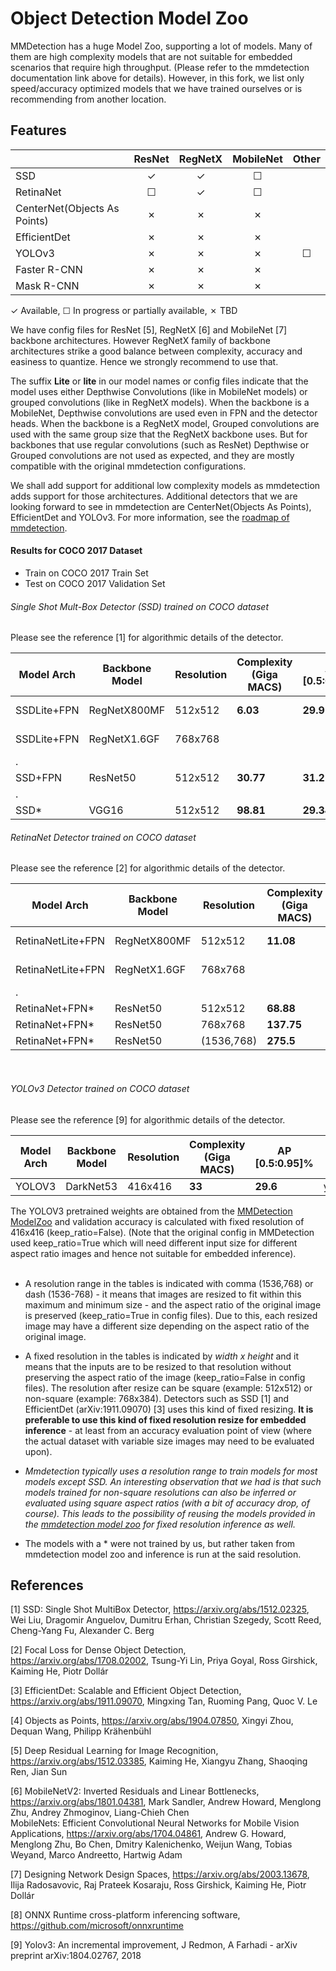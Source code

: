 # Object Detection Model Zoo

MMDetection has a huge Model Zoo, supporting a lot of models. Many of them are high complexity models that are not suitable for embedded scenarios that require high throughput. (Please refer to the mmdetection documentation link above for details). However, in this fork, we list only speed/accuracy optimized models that we have trained ourselves or is recommending from another location.


## Features

|                             | ResNet   | RegNetX  | MobileNet| Other    |
|-----------------------------|:--------:|:--------:|:--------:|:--------:|
| SSD                         | ✓        | ✓        | ☐        |          |
| RetinaNet                   | ☐        | ✓        | ☐        |          |
| CenterNet(Objects As Points)| ✗        | ✗        | ✗        |          |
| EfficientDet                | ✗        | ✗        | ✗        |          |
| YOLOv3                      | ✗        | ✗        | ✗        |☐         |
| Faster R-CNN                | ✗        | ✗        | ✗        |          |
| Mask R-CNN                  | ✗        | ✗        | ✗        |          |

✓ Available, ☐ In progress or partially available, ✗ TBD


We have config files for ResNet [5], RegNetX [6] and MobileNet [7] backbone architectures. However RegNetX family of backbone architectures strike a good balance between complexity, accuracy and easiness to quantize. Hence we strongly recommend to use that.

The suffix **Lite** or **lite** in our model names or config files indicate that the model uses either Depthwise Convolutions (like in MobileNet models) or grouped convolutions (like in RegNetX models). When the backbone is a MobileNet, Depthwise convolutions are used even in FPN and the detector heads. When the backbone is a RegNetX model, Grouped convolutions are used with the same group size that the RegNetX backbone uses. But for backbones that use regular convolutions (such as ResNet) Depthwise or Grouped convolutions are not used as expected, and they are mostly compatible with the original mmdetection configurations.<br>

We shall add support for additional low complexity models as mmdetection adds support for those architectures. Additional detectors that we are looking forward to see in mmdetection are CenterNet(Objects As Points), EfficientDet and YOLOv3. For more information, see the [roadmap of mmdetection](https://github.com/open-mmlab/mmdetection/issues/2931).


#### Results for COCO 2017 Dataset
- Train on COCO 2017 Train Set
- Test on COCO 2017 Validation Set


###### Single Shot Mult-Box Detector (SSD) trained on COCO dataset
Please see the reference [1] for algorithmic details of the detector.

|Model Arch       |Backbone Model|Resolution |Complexity (Giga MACS) |AP [0.5:0.95]%|Model Config File                |Download |
|----------       |--------------|-----------|-----------------------|--------------|---------------------------------|---------|
|SSDLite+FPN      |RegNetX800MF  |512x512    |**6.03**               |**29.9**      |ssd-lite_regnet_fpn.py           |         |
|SSDLite+FPN      |RegNetX1.6GF  |768x768    |                       |              |ssd-lite_regnet_fpn.py           |         |
|.
|SSD+FPN          |ResNet50      |512x512    |**30.77**              |**31.2**      |ssd_resnet_fpn.py                |         |
|.
|SSD*             |VGG16         |512x512    |**98.81**              |**29.34**     |                                 |[external](https://github.com/open-mmlab/mmdetection/tree/master/configs/ssd) |


###### RetinaNet Detector trained on COCO dataset
Please see the reference [2] for algorithmic details of the detector.

|Model Arch       |Backbone Model|Resolution |Complexity (Giga MACS) |AP [0.5:0.95]%|Model Config File                |Download |
|----------       |--------------|-----------|-----------------------|--------------|---------------------------------|---------|
|RetinaNetLite+FPN|RegNetX800MF  |512x512    |**11.08**              |**31.6**      |retinanet-lite_regnet_fpn_bgr.py |         |
|RetinaNetLite+FPN|RegNetX1.6GF  |768x768    |                       |              |retinanet-lite_regnet_fpn.py     |         |
|.
|RetinaNet+FPN*   |ResNet50      |512x512    |**68.88**              |**29.0**      |                                 |[external](https://github.com/open-mmlab/mmdetection/tree/master/configs/retinanet) |
|RetinaNet+FPN*   |ResNet50      |768x768    |**137.75**             |**34.0**      |                                 |[external](https://github.com/open-mmlab/mmdetection/tree/master/configs/retinanet) |
|RetinaNet+FPN*   |ResNet50      |(1536,768) |**275.5**              |**37.0**      |                                 |[external](https://github.com/open-mmlab/mmdetection/tree/master/configs/retinanet) |
<br>

###### YOLOv3 Detector trained on COCO dataset
Please see the reference [9] for algorithmic details of the detector.

|Model Arch       |Backbone Model|Resolution |Complexity (Giga MACS) |AP [0.5:0.95]%|Model Config File                |Download |
|----------       |--------------|-----------|-----------------------|--------------|---------------------------------|---------|
|YOLOV3           |DarkNet53     |416x416    |**33**                 |**29.6**      |yolov3_d53.py                    |         |

The YOLOV3 pretrained weights are obtained from the [MMDetection ModelZoo](https://github.com/open-mmlab/mmdetection/blob/master/configs/yolo/README.md) and validation accuracy is calculated with fixed resolution of 416x416 (keep_ratio=False). (Note that the original config in MMDetection used keep_ratio=True which will need different input size for different aspect ratio images and hence not suitable for embedded inference).  
<br>


- A resolution range in the tables is indicated with comma (1536,768) or dash (1536-768) - it means that images are resized to fit within this maximum and minimum size - and the aspect ratio of the original image is preserved (keep_ratio=True in config files). Due to this, each resized image may have a different size depending on the aspect ratio of the original image.

- A fixed resolution in the tables is indicated by *width x height* and it means that the inputs are to be resized to that resolution without preserving the aspect ratio of the image (keep_ratio=False in config files). The resolution after resize can be square (example: 512x512) or non-square (example: 768x384).  Detectors such as SSD [1] and EfficientDet (arXiv:1911.09070) [3] uses this kind of fixed resizing. **It is preferable to use this kind of fixed resolution resize for embedded inference** - at least from an accuracy evaluation point of view (where the actual dataset with variable size images may need to be evaluated upon). <br>

- *Mmdetection typically uses a resolution range to train models for most models except SSD. An interesting observation that we had is that such  models trained for non-square resolutions can also be inferred or evaluated using square aspect ratios (with a bit of accuracy drop, of course). This leads to the possibility of reusing the models provided in the [mmdetection model zoo](https://github.com/open-mmlab/mmdetection/blob/master/docs/model_zoo.md) for fixed resolution inference as well.* <br>

- The models with a \* were not trained by us, but rather taken from mmdetection model zoo and inference is run at the said resolution.<br>


## References

[1] SSD: Single Shot MultiBox Detector, https://arxiv.org/abs/1512.02325, Wei Liu, Dragomir Anguelov, Dumitru Erhan, Christian Szegedy, Scott Reed, Cheng-Yang Fu, Alexander C. Berg

[2] Focal Loss for Dense Object Detection, https://arxiv.org/abs/1708.02002, Tsung-Yi Lin, Priya Goyal, Ross Girshick, Kaiming He, Piotr Dollár

[3] EfficientDet: Scalable and Efficient Object Detection, https://arxiv.org/abs/1911.09070, Mingxing Tan, Ruoming Pang, Quoc V. Le

[4] Objects as Points, https://arxiv.org/abs/1904.07850, Xingyi Zhou, Dequan Wang, Philipp Krähenbühl

[5] Deep Residual Learning for Image Recognition, https://arxiv.org/abs/1512.03385, Kaiming He, Xiangyu Zhang, Shaoqing Ren, Jian Sun

[6] MobileNetV2: Inverted Residuals and Linear Bottlenecks, https://arxiv.org/abs/1801.04381, Mark Sandler, Andrew Howard, Menglong Zhu, Andrey Zhmoginov, Liang-Chieh Chen<br>
MobileNets: Efficient Convolutional Neural Networks for Mobile Vision Applications, https://arxiv.org/abs/1704.04861, Andrew G. Howard, Menglong Zhu, Bo Chen, Dmitry Kalenichenko, Weijun Wang, Tobias Weyand, Marco Andreetto, Hartwig Adam

[7] Designing Network Design Spaces, https://arxiv.org/abs/2003.13678, Ilija Radosavovic, Raj Prateek Kosaraju, Ross Girshick, Kaiming He, Piotr Dollár

[8] ONNX Runtime cross-platform inferencing software, https://github.com/microsoft/onnxruntime

[9] Yolov3: An incremental improvement, J Redmon, A Farhadi - arXiv preprint arXiv:1804.02767, 2018